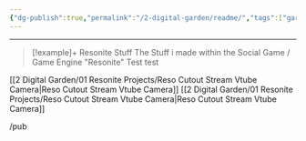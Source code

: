 ```yaml
---
{"dg-publish":true,"permalink":"/2-digital-garden/readme/","tags":["gardenEntry"]}
---
```


---

> [!example]+ Resonite Stuff 
> The Stuff i made within the Social Game / Game Engine "Resonite" 
Test
test

[[2 Digital Garden/01 Resonite Projects/Reso Cutout Stream Vtube Camera\|Reso Cutout Stream Vtube Camera]]
[[2 Digital Garden/01 Resonite Projects/Reso Cutout Stream Vtube Camera\|Reso Cutout Stream Vtube Camera]]

/pub